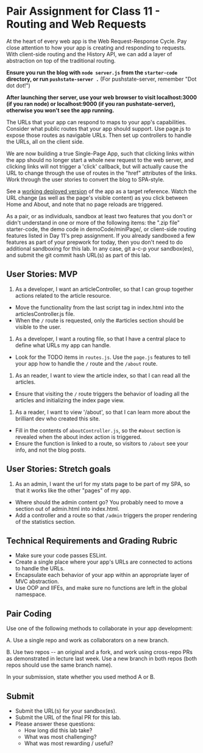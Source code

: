 # Pair Assignment for Class 11 - Routing and Web Requests

At the heart of every web app is the Web Request-Response Cycle. Pay close attention to how your app is creating and responding to requests. With client-side routing and the History API, we can add a layer of abstraction on top of the traditional routing.

**Ensure you run the blog with `node server.js` from the `starter-code` directory, or run `pushstate-server .`** (For pushstate-server, remember "Dot dot dot!")

**After launching ther server, use your web browser to visit localhost:3000 (if you ran node) or localhost:9000 (if you ran pushstate-server), otherwise you won't see the app running.**

The URLs that your app can respond to maps to your app's capabilities. Consider what public routes that your app should support. Use page.js to expose those routes as navigable URLs. Then set up controllers to handle the URLs, all on the client side.

We are now building a true Single-Page App, such that clicking links within the app should no longer start a whole new request to the web server, and clicking links will not trigger a 'click' callback, but will actually cause the URL to change through the use of routes in the "href" attributes of the links. Work through the user stories to convert the blog to SPA-style.

See a [working deployed version](https://cf-mvc-blog--class11.aerobatic.io/) of the app as a target reference.  Watch the URL change (as well as the page's visible content) as you click between Home and About, and note that no page reloads are triggered.

As a pair, or as individuals, sandbox at least two features that you don't or didn't understand in one or more of the following items: the ".zip file" starter-code, the demo code in demoCode/miniPage/, or client-side routing features listed in Day 11's prep assignment. If you already sandboxed a few features as part of your prepwork for today, then you don't need to do additional sandboxing for this lab. In any case, git a-c-p your sandbox(es), and submit the git commit hash URL(s) as part of this lab.

## User Stories: MVP
 1. As a developer, I want an articleController, so that I can group together actions related to the article resource.
  - Move the functionality from the last script tag in index.html into the articlesController.js file.
  - When the `/` route is requested, only the #articles section should be visible to the user.
 1. As a developer, I want a routing file, so that I have a central place to define what URLs my app can handle.
  - Look for the TODO items in `routes.js`. Use the `page.js` features to tell your app how to handle the `/` route and the `/about` route.
 1. As an reader, I want to view the article index, so that I can read all the articles.
  - Ensure that visiting the `/` route triggers the behavior of loading all the articles and initializing the index page view.
 1. As a reader, I want to view '/about', so that I can learn more about the brilliant dev who created this site.
  - Fill in the contents of `aboutController.js`, so the `#about` section is revealed when the about index action is triggered.
  - Ensure the function is linked to a route, so visitors to `/about` see your info, and not the blog posts.

## User Stories: Stretch goals
 1. As an admin, I want the url for my stats page to be part of my SPA, so that it works like the other "pages" of my app.
  - Where should the admin content go? You probably need to move a section out of admin.html into index.html.
  - Add a controller and a route so that `/admin` triggers the proper rendering of the statistics section.

## Technical Requirements and Grading Rubric
 - Make sure your code passes ESLint.
 - Create a single place where your app's URLs are connected to actions to handle the URLs.
 - Encapsulate each behavior of your app within an appropriate layer of MVC abstraction.
 - Use OOP and IIFEs, and make sure no functions are left in the global namespace.

## Pair Coding
Use one of the following methods to collaborate in your app development:

A. Use a single repo and work as collaborators on a new branch.

B. Use two repos -- an original and a fork, and work using cross-repo PRs as demonstrated in lecture last week. Use a new branch in both repos (both repos should use the same branch name).

In your submission, state whether you used method A or B.

## Submit
- Submit the URL(s) for your sandbox(es).
- Submit the URL of the final PR for this lab.
- Please answer these questions:
  - How long did this lab take?
  - What was most challenging?
  - What was most rewarding / useful?

